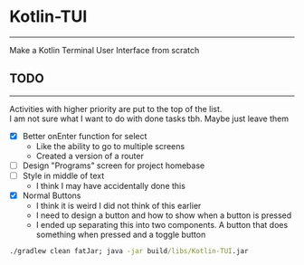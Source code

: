 # Kotlin-TUI

---
Make a Kotlin Terminal User Interface from scratch 

## TODO

---------------
Activities with higher priority are put to the top of the list.  
I am not sure what I want to do with done tasks tbh. Maybe just leave them 

- [x] Better onEnter function for select
  - Like the ability to go to multiple screens
  - Created a version of a router
- [ ] Design "Programs" screen for project homebase
- [ ] Style in middle of text
  - I think I may have accidentally done this
- [X] Normal Buttons
  - I think it is weird I did not think of this earlier
  - I need to design a button and how to show when a button is pressed
  - I ended up separating this into two components. A button that does something when pressed and a toggle button 
```cmd
./gradlew clean fatJar; java -jar build/libs/Kotlin-TUI.jar
```